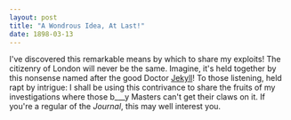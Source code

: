 ```yaml
---
layout: post
title: "A Wondrous Idea, At Last!"
date: 1898-03-13
---
```


I've discovered this remarkable means by which to share my exploits! The citizenry of London will never be the same. Imagine, it's held together by this nonsense named after the good Doctor [Jekyll](http://jekyllrb.com)! To those listening, held rapt by intrigue: I shall be using this contrivance to share the fruits of my investigations where those b___y Masters can't get their claws on it. If you're a regular of the _Journal_, this may well interest you.
